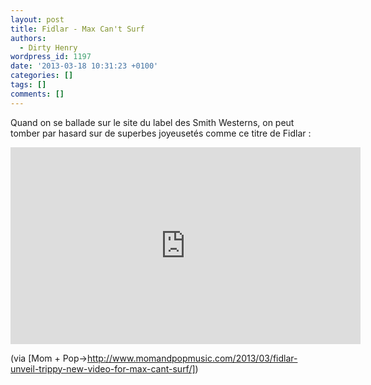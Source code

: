 ```yaml
---
layout: post
title: Fidlar - Max Can't Surf
authors:
  - Dirty Henry
wordpress_id: 1197
date: '2013-03-18 10:31:23 +0100'
categories: []
tags: []
comments: []
---
```

Quand on se ballade sur le site du label des Smith Westerns, on peut tomber par hasard sur de superbes joyeusetés comme ce titre de Fidlar :

<iframe width="560" height="315" src="http://www.youtube.com/embed/PXQ3_BWCe3w" frameborder="0" allowfullscreen></iframe>

(via [Mom + Pop->http://www.momandpopmusic.com/2013/03/fidlar-unveil-trippy-new-video-for-max-cant-surf/])
